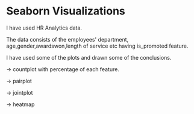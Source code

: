 # Seaborn Visualizations


I have used HR Analytics data.

The data consists of the employees' department, age,gender,awardswon,length of service etc having is_promoted feature.

I have used some of the plots and drawn some of the conclusions.

-> countplot with percentage of each feature.

-> pairplot

-> jointplot

-> heatmap
